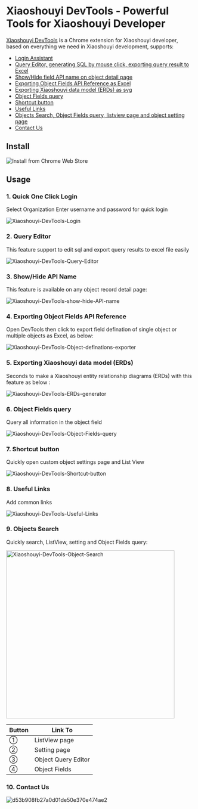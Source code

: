 # Xiaoshouyi DevTools - Powerful Tools for Xiaoshouyi Developer

[Xiaoshouyi DevTools]() is a Chrome extension for Xiaoshouyi developer, based on everything we need in Xiaoshouyi development, supports:

- [Login Assistant](#1-quick-one-click-login)
- [Query Editor, generating SQL by mouse click, exporting query result to Excel](#2-query-editor)
- [Show/Hide field API name on object detail page](#3-showhide-api-name)
- [Exporting Object Fields API Reference as Excel](#4-exporting-object-fields-api-reference)
- [Exporting Xiaoshouyi data model (ERDs) as svg](#5-exporting-xiaoshouyi-data-model-erds)
- [Object Fields query](#6-object-Fields-query)
- [Shortcut button](#7-shortcut-button)
- [Useful Links](#8-useful-links)
- [Objects Search, Object Fields query, listview page and object setting page](#9-objects-search)
- [Contact Us](#10-contact-us)


## Install

![Install from Chrome Web Store](https://user-images.githubusercontent.com/5466487/60063182-04bcfa80-9737-11e9-8561-12df9d7a39fc.png)

## Usage

### 1. Quick One Click Login
Select Organization Enter username and password for quick login

![Xiaoshouyi-DevTools-Login](https://user-images.githubusercontent.com/26987907/183011874-e3eb68d7-502e-41e7-98f6-91762e86726c.gif)



### 2. Query Editor
This feature support to edit sql and export query results to excel file easily

![Xiaoshouyi-DevTools-Query-Editor](https://user-images.githubusercontent.com/26987907/183013834-1b2fce21-50f0-4cef-89a2-58b8e92086f8.gif)




### 3. Show/Hide API Name
This feature is available on any object record detail page: 

![Xiaoshouyi-DevTools-show-hide-API-name](https://user-images.githubusercontent.com/26987907/181152977-b123ebc8-e5b0-4a01-bc22-5a41b694316a.gif)




### 4. Exporting Object Fields API Reference
Open DevTools then click to export field defination of single object or multiple objects as Excel, as below: 

![Xiaoshouyi-DevTools-Object-definations-exporter](https://user-images.githubusercontent.com/26987907/181167295-2c34dcb2-0118-412d-839c-085baa4d1421.gif)



### 5. Exporting Xiaoshouyi data model (ERDs)
Seconds to make a Xiaoshouyi entity relationship diagrams (ERDs) with this feature as below :

![Xiaoshouyi-DevTools-ERDs-generator](https://user-images.githubusercontent.com/26987907/181430954-4fda2743-5286-4a41-b62a-1362f8a74546.gif)



### 6. Object Fields query
Query all information in the object field

![Xiaoshouyi-DevTools-Object-Fields-query](https://user-images.githubusercontent.com/26987907/181431715-df87d874-f4e5-4b76-91bc-9c060ec45e8e.gif)



### 7. Shortcut button
Quickly open custom object settings page and List View

![Xiaoshouyi-DevTools-Shortcut-button](https://user-images.githubusercontent.com/26987907/181434150-76e65ff1-82c7-44e8-92fd-c9560f843e91.gif)


### 8. Useful Links
Add common links

![Xiaoshouyi-DevTools-Useful-Links](https://user-images.githubusercontent.com/26987907/183021049-c5452487-ceda-47ad-a358-e1bb194a4a38.gif)



### 9. Objects Search
Quickly search, ListView, setting and Object Fields query:

<img width="451" alt="Xiaoshouyi-DevTools-Object-Search" src="https://user-images.githubusercontent.com/26987907/181439846-76aa0f6e-500d-4f2e-98ad-1b329aab7902.jpg">


|  Button  |  Link To  |
| ---- | ---- |
|  ①  |  ListView page  |
|  ②  |  Setting page  |
|  ③  |  Object Query Editor   |
|  ④  |  Object Fields  |


### 10. Contact Us
![d53b908fb27a0d01de50e370e474ae2](https://user-images.githubusercontent.com/26987907/183030531-f8913850-9d50-4d6c-a208-29ef5f36eff8.png)


